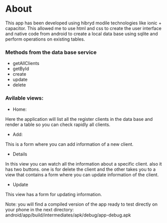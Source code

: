 
# About 

This app has been developed using hibryd modile technologies like ionic + capacitor. This allowed me to use html and css to create the user interface and native code from android to create a local data base using sqlite and perform operations on existing tables. 

### Methods from the data base service

* getAllClients
* getById
* create
* update
* delete

### Avilable views: 

* Home: 

Here the application will list all the register clients in the data base and render a table so you can check rapidly all clients.

* Add: 

This is a form where you can add information of a new client.

* Details

In this view you can watch all the information about a specific client. also it has two buttons. one is for delete the client and the other takes you to a view that contains a form where you can update information of the client.

* Update

This view has a form for updating information.

Note: you will find a compiled version of the app ready to test directly on your phone in the next directory: android/app/build/intermediates/apk/debug/app-debug.apk
